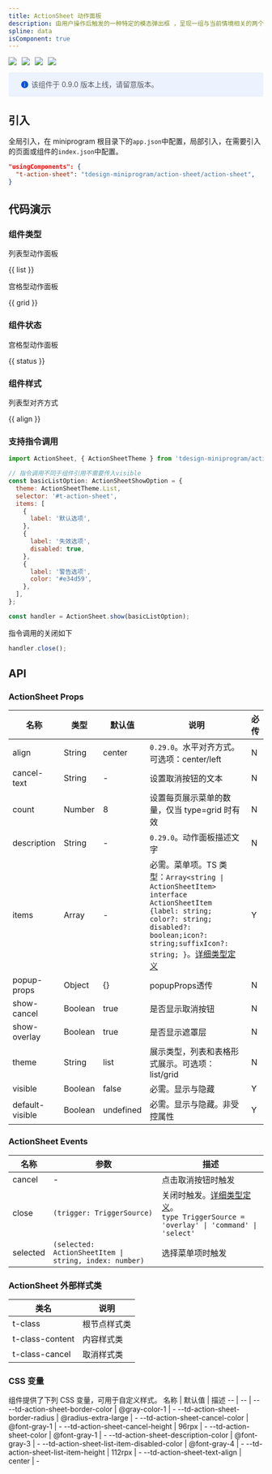 ```yaml
---
title: ActionSheet 动作面板
description: 由用户操作后触发的一种特定的模态弹出框 ，呈现一组与当前情境相关的两个或多个选项。
spline: data
isComponent: true
---
```


<span class="coverages-badge" style="margin-right: 10px"><img src="https://img.shields.io/badge/coverages%3A%20lines-100%25-blue" /></span><span class="coverages-badge" style="margin-right: 10px"><img src="https://img.shields.io/badge/coverages%3A%20functions-100%25-blue" /></span><span class="coverages-badge" style="margin-right: 10px"><img src="https://img.shields.io/badge/coverages%3A%20statements-100%25-blue" /></span><span class="coverages-badge" style="margin-right: 10px"><img src="https://img.shields.io/badge/coverages%3A%20branches-89%25-blue" /></span>

<div style="background: #ecf2fe; display: flex; align-items: center; line-height: 20px; padding: 14px 24px; border-radius: 3px; color: #555a65">
  <svg fill="none" viewBox="0 0 16 16" width="16px" height="16px" style="margin-right: 5px">
    <path fill="#0052d9" d="M8 15A7 7 0 108 1a7 7 0 000 14zM7.4 4h1.2v1.2H7.4V4zm.1 2.5h1V12h-1V6.5z" fillOpacity="0.9"></path>
  </svg>
  该组件于 0.9.0 版本上线，请留意版本。
</div>

## 引入

全局引入，在 miniprogram 根目录下的`app.json`中配置，局部引入，在需要引入的页面或组件的`index.json`中配置。

```json
"usingComponents": {
  "t-action-sheet": "tdesign-miniprogram/action-sheet/action-sheet",
}
```

## 代码演示

### 组件类型

列表型动作面板

{{ list }}

宫格型动作面板

{{ grid }}

### 组件状态

宫格型动作面板

{{ status }}

### 组件样式

列表型对齐方式

{{ align }}

### 支持指令调用

```javascript
import ActionSheet, { ActionSheetTheme } from 'tdesign-miniprogram/action-sheet/index';

// 指令调用不同于组件引用不需要传入visible
const basicListOption: ActionSheetShowOption = {
  theme: ActionSheetTheme.List,
  selector: '#t-action-sheet',
  items: [
    {
      label: '默认选项',
    },
    {
      label: '失效选项',
      disabled: true,
    },
    {
      label: '警告选项',
      color: '#e34d59',
    },
  ],
};

const handler = ActionSheet.show(basicListOption);
```

指令调用的关闭如下

```javascript
handler.close();
```


## API
### ActionSheet Props

名称 | 类型 | 默认值 | 说明 | 必传
-- | -- | -- | -- | --
align | String | center | `0.29.0`。水平对齐方式。可选项：center/left | N
cancel-text | String | - | 设置取消按钮的文本 | N
count | Number | 8 | 设置每页展示菜单的数量，仅当 type=grid 时有效 | N
description | String | - | `0.29.0`。动作面板描述文字 | N
items | Array | - | 必需。菜单项。TS 类型：`Array<string \| ActionSheetItem>` `interface ActionSheetItem {label: string; color?: string; disabled?: boolean;icon?: string;suffixIcon?: string; }`。[详细类型定义](https://github.com/Tencent/tdesign-miniprogram/tree/develop/src/action-sheet/type.ts) | Y
popup-props | Object | {} | popupProps透传 | N
show-cancel | Boolean | true | 是否显示取消按钮 | N
show-overlay | Boolean | true | 是否显示遮罩层 | N
theme | String | list | 展示类型，列表和表格形式展示。可选项：list/grid | N
visible | Boolean | false | 必需。显示与隐藏 | Y
default-visible | Boolean | undefined | 必需。显示与隐藏。非受控属性 | Y

### ActionSheet Events

名称 | 参数 | 描述
-- | -- | --
cancel | \- | 点击取消按钮时触发
close | `(trigger: TriggerSource)` | 关闭时触发。[详细类型定义](https://github.com/Tencent/tdesign-miniprogram/tree/develop/src/action-sheet/type.ts)。<br/>`type TriggerSource = 'overlay' \| 'command' \| 'select' `<br/>
selected | `(selected: ActionSheetItem \| string, index: number)` | 选择菜单项时触发

### ActionSheet 外部样式类
类名 | 说明
-- | -- 
t-class | 根节点样式类
t-class-content | 内容样式类
t-class-cancel | 取消样式类

### CSS 变量
组件提供了下列 CSS 变量，可用于自定义样式。
名称 | 默认值 | 描述 
-- | -- | --
--td-action-sheet-border-color | @gray-color-1 | - 
--td-action-sheet-border-radius | @radius-extra-large | - 
--td-action-sheet-cancel-color | @font-gray-1 | - 
--td-action-sheet-cancel-height | 96rpx | - 
--td-action-sheet-color | @font-gray-1 | - 
--td-action-sheet-description-color | @font-gray-3 | - 
--td-action-sheet-list-item-disabled-color | @font-gray-4 | - 
--td-action-sheet-list-item-height | 112rpx | - 
--td-action-sheet-text-align | center | - 
